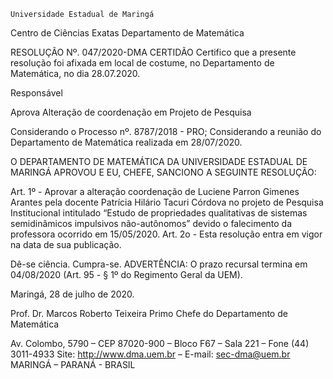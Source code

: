	

	Universidade Estadual de Maringá
Centro de Ciências Exatas
Departamento de Matemática
	




RESOLUÇÃO Nº. 047/2020-DMA
	CERTIDÃO
Certifico que a presente resolução foi afixada em local de costume, no Departamento de Matemática, no dia 28.07.2020.


Responsável





Aprova
Alteração de coordenação em Projeto de Pesquisa




Considerando o Processo nº. 8787/2018 - PRO;
Considerando a reunião do Departamento de Matemática realizada em 28/07/2020.

O DEPARTAMENTO DE MATEMÁTICA DA UNIVERSIDADE ESTADUAL DE MARINGÁ APROVOU E EU, CHEFE, SANCIONO A SEGUINTE RESOLUÇÃO:

Art. 1º - Aprovar a alteração coordenação de Luciene Parron Gimenes Arantes pela docente Patrícia Hilário Tacuri Córdova no projeto de Pesquisa Institucional intitulado “Estudo de propriedades qualitativas de sistemas semidinâmicos impulsivos não-autônomos” devido o falecimento da professora ocorrido em 15/05/2020.
Art. 2o - Esta resolução entra em vigor na data de sua publicação.

Dê-se ciência.
Cumpra-se.
	ADVERTÊNCIA:
O prazo recursal termina em 04/08/2020 (Art. 95 - § 1º do Regimento Geral da UEM).



						
Maringá, 28 de julho de 2020.




Prof. Dr. Marcos Roberto Teixeira Primo
 Chefe do Departamento de Matemática

Av. Colombo, 5790 – CEP 87020-900 – Bloco F67 – Sala 221 – Fone (44) 3011-4933
Site: http://www.dma.uem.br – E-mail: sec-dma@uem.br
MARINGÁ – PARANÁ - BRASIL
